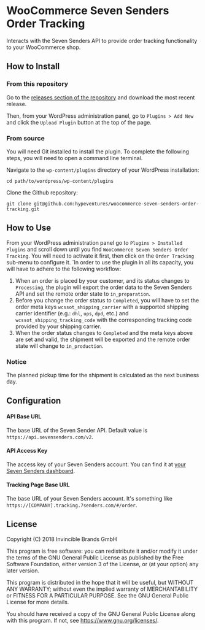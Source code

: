 # WooCommerce Seven Senders Order Tracking
Interacts with the Seven Senders API to provide order tracking functionality to your WooCommerce shop.

## How to Install
### From this repository
Go to the [releases section of the repository](https://github.com/hypeventures/woocommerce-seven-senders-order-tracking/releases) and download the most recent release.

Then, from your WordPress administration panel, go to `Plugins > Add New` and click the `Upload Plugin` button at the top of the page.

### From source
You will need Git installed to install the plugin. To complete the following steps, you will need to open a command line terminal.

Navigate to the `wp-content/plugins` directory of your WordPress installation:

`cd path/to/wordpress/wp-content/plugins`

Clone the Github repository:

`git clone git@github.com:hypeventures/woocommerce-seven-senders-order-tracking.git`

## How to Use
From your WordPress administration panel go to `Plugins > Installed Plugins` and scroll down until you find `WooCommerce Seven Senders Order Tracking`. You will need to activate it first, then click on the `Order Tracking` sub-menu to configure it. `In order to use the plugin in all its capacity, you will have to adhere to the following workflow:

1. When an order is placed by your customer, and its status changes to `Processing`, the plugin will export the order data to the Seven Senders API and set the remote order state to `in_preparation`.
2. Before you change the order status to `Completed`, you will have to set the order meta keys `wcssot_shipping_carrier` with a supported shipping carrier identifier (e.g.: `dhl`, `ups`, `dpd`, etc.) and `wcssot_shipping_tracking_code` with the corresponding tracking code provided by your shipping carrier.
3. When the order status changes to `Completed` and the meta keys above are set and valid, the shipment will be exported and the remote order state will change to `in_production`.

### Notice
The planned pickup time for the shipment is calculated as the next business day.

## Configuration
#### API Base URL
The base URL of the Seven Sender API. Default value is `https://api.sevensenders.com/v2`.

#### API Access Key
The access key of your Seven Senders account. You can find it at [your Seven Senders dashboard](https://sendwise.sevensenders.com/settings/shop/integrations).

#### Tracking Page Base URL
The base URL of your Seven Senders account. It's something like `https://[COMPANY].tracking.7senders.com/#/order`.

## License
Copyright (C) 2018 Invincible Brands GmbH

This program is free software: you can redistribute it and/or modify
it under the terms of the GNU General Public License as published by
the Free Software Foundation, either version 3 of the License, or
(at your option) any later version.

This program is distributed in the hope that it will be useful,
but WITHOUT ANY WARRANTY; without even the implied warranty of
MERCHANTABILITY or FITNESS FOR A PARTICULAR PURPOSE.  See the
GNU General Public License for more details.

You should have received a copy of the GNU General Public License
along with this program.  If not, see <https://www.gnu.org/licenses/>.